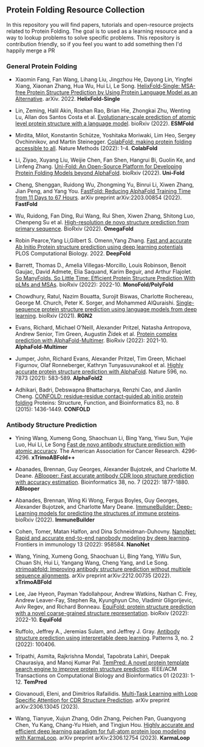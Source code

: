 


## Protein Folding Resource Collection


In this repository you will find papers, tutorials and open-resource projects related to Protein Folding. 
The goal is to used as a learning resource and a way to lookup problems to solve specific problems.
This repository is contribution friendly, so if you feel you want to add something then I'd happily merge a PR


### General Protein Folding



- Xiaomin Fang, Fan Wang, Lihang Liu, Jingzhou He, Dayong Lin, Yingfei Xiang, Xiaonan Zhang, Hua Wu, Hui Li, Le Song.
[HelixFold-Single: MSA-free Protein Structure Prediction by Using Protein Language Model as an Alternative](https://arxiv.org/pdf/2207.13921.pdf). 
arXiv. 2022.
**HelixFold-Single**

- Lin, Zeming, Halil Akin, Roshan Rao, Brian Hie, Zhongkai Zhu, Wenting Lu, Allan dos Santos Costa et al. 
[Evolutionary-scale prediction of atomic level protein structure with a language model](https://www.biorxiv.org/content/10.1101/2022.07.20.500902v2.full.pdf). 
bioRxiv (2022).
**ESMFold**

- Mirdita, Milot, Konstantin Schütze, Yoshitaka Moriwaki, Lim Heo, Sergey Ovchinnikov, and Martin Steinegger. 
[ColabFold: making protein folding accessible to all](https://www.nature.com/articles/s41592-022-01488-1).
Nature Methods (2022): 1-4.
**ColabFold**


- Li, Ziyao, Xuyang Liu, Weijie Chen, Fan Shen, Hangrui Bi, Guolin Ke, and Linfeng Zhang.
  [Uni-Fold: An Open-Source Platform for Developing Protein Folding Models beyond AlphaFold](https://www.biorxiv.org/content/10.1101/2022.08.04.502811v3.full.pdf). 
bioRxiv (2022).
**Uni-Fold**


- Cheng, Shenggan, Ruidong Wu, Zhongming Yu, Binrui Li, Xiwen Zhang, Jian Peng, and Yang You.
  [FastFold: Reducing AlphaFold Training Time from 11 Days to 67 Hours](https://arxiv.org/pdf/2203.00854.pdf). 
arXiv preprint arXiv:2203.00854 (2022).
**FastFold**

- Wu, Ruidong, Fan Ding, Rui Wang, Rui Shen, Xiwen Zhang, Shitong Luo, Chenpeng Su et al. 
[High-resolution de novo structure prediction from primary sequence](https://www.biorxiv.org/content/10.1101/2022.07.21.500999.full.pdf).
BioRxiv (2022).
**OmegaFold**


- Robin Pearce,Yang Li,Gilbert S. Omenn,Yang Zhang.
[Fast and accurate Ab Initio Protein structure prediction using deep learning potentials](https://journals.plos.org/ploscompbiol/article?id=10.1371/journal.pcbi.1010539)
PLOS Computational Biology. 2022.
**DeepFold**



- Barrett, Thomas D., Amelia Villegas-Morcillo, Louis Robinson, Benoit Gaujac, David Admete, Elia Saquand, Karim Beguir, and Arthur Flajolet. 
[So ManyFolds, So Little Time: Efficient Protein Structure Prediction With pLMs and MSAs](https://www.biorxiv.org/content/10.1101/2022.10.15.511553.full.pdf).
bioRxiv (2022): 2022-10. 
**MonoFold/PolyFold**


- Chowdhury, Ratul, Nazim Bouatta, Surojit Biswas, Charlotte Rochereau, George M. Church, Peter K. Sorger, and Mohammed AlQuraishi. 
[Single-sequence protein structure prediction using language models from deep learning](https://www.biorxiv.org/content/biorxiv/early/2021/08/04/2021.08.02.454840.full.pdf). 
bioRxiv (2021).
**RGN2**

  
- Evans, Richard, Michael O’Neill, Alexander Pritzel, Natasha Antropova, Andrew Senior, Tim Green, Augustin Žídek et al. 
[Protein complex prediction with AlphaFold-Multimer](https://www.biorxiv.org/content/biorxiv/early/2022/03/10/2021.10.04.463034.full.pdf). 
BioRxiv (2022): 2021-10.
**AlphaFold-Multimer**

- Jumper, John, Richard Evans, Alexander Pritzel, Tim Green, Michael Figurnov, Olaf Ronneberger, Kathryn Tunyasuvunakool et al. 
[Highly accurate protein structure prediction with AlphaFold](https://www.nature.com/articles/s41586-021-03819-2).
Nature 596, no. 7873 (2021): 583-589.
**AlphaFold2**


- Adhikari, Badri, Debswapna Bhattacharya, Renzhi Cao, and Jianlin Cheng. 
[CONFOLD: residue‐residue contact‐guided ab initio protein folding](https://www.academia.edu/download/45754134/Adhikari_et_al-2015-Proteins-_Structure_20160518-23277-apohcs.pdf)
Proteins: Structure, Function, and Bioinformatics 83, no. 8 (2015): 1436-1449.
**CONFOLD**


### Antibody Structure Prediction


- Yining Wang, Xumeng Gong, Shaochuan Li, Bing Yang, Yiwu Sun, Yujie Luo, Hui Li, Le Song
[Fast de novo antibody structure prediction with atomic accuracy](https://aacrjournals.org/cancerres/article/83/7_Supplement/4296/722468).
The American Association for Cancer Research. 4296-4296.
**xTrimoABFold++**

- Abanades, Brennan, Guy Georges, Alexander Bujotzek, and Charlotte M. Deane. 
[ABlooper: Fast accurate antibody CDR loop structure prediction with accuracy estimation](https://academic.oup.com/bioinformatics/article/38/7/1877/6517780).
Bioinformatics 38, no. 7 (2022): 1877-1880.
**ABlooper**


- Abanades, Brennan, Wing Ki Wong, Fergus Boyles, Guy Georges, Alexander Bujotzek, and Charlotte Mary Deane. 
[ImmuneBuilder: Deep-Learning models for predicting the structures of immune proteins](https://www.biorxiv.org/content/10.1101/2022.11.04.514231v1.full.pdf).
bioRxiv (2022).
**ImmuneBuilder**


- Cohen, Tomer, Matan Halfon, and Dina Schneidman-Duhovny.
[NanoNet: Rapid and accurate end-to-end nanobody modeling by deep learning](https://www.frontiersin.org/articles/10.3389/fimmu.2022.958584/pdf). 
Frontiers in immunology 13 (2022): 958584.
**NanoNet**

- Wang, Yining, Xumeng Gong, Shaochuan Li, Bing Yang, YiWu Sun, Chuan Shi, Hui Li, Yangang Wang, Cheng Yang, and Le Song. 
[xtrimoabfold: Improving antibody structure prediction without multiple sequence alignments](https://arxiv.org/pdf/2212.00735). 
arXiv preprint arXiv:2212.00735 (2022).
**xTrimoABFold**

- Lee, Jae Hyeon, Payman Yadollahpour, Andrew Watkins, Nathan C. Frey, Andrew Leaver-Fay, Stephen Ra, Kyunghyun Cho, Vladimir Gligorijevic, Aviv Regev, and Richard Bonneau. 
[EquiFold: protein structure prediction with a novel coarse-grained structure representation](https://www.biorxiv.org/content/10.1101/2022.10.07.511322.full.pdf).
bioRxiv (2022): 2022-10.
**EquiFold**


- Ruffolo, Jeffrey A., Jeremias Sulam, and Jeffrey J. Gray. 
[Antibody structure prediction using interpretable deep learning](https://www.sciencedirect.com/science/article/pii/S2666389921002804).
Patterns 3, no. 2 (2022): 100406.


- Tripathi, Asmita, Rajkrishna Mondal, Tapobrata Lahiri, Deepak Chaurasiya, and Manoj Kumar Pal. 
[TemPred: A novel protein template search engine to improve protein structure prediction](https://www.computer.org/csdl/journal/tb/5555/01/10005099/1JDoTyLTEaY).
IEEE/ACM Transactions on Computational Biology and Bioinformatics 01 (2023): 1-12.
**TemPred**

- Giovanoudi, Eleni, and Dimitrios Rafailidis. 
[Multi-Task Learning with Loop Specific Attention for CDR Structure Prediction](https://arxiv.org/pdf/2306.13045.pdf). arXiv preprint arXiv:2306.13045 (2023).


- Wang, Tianyue, Xujun Zhang, Odin Zhang, Peichen Pan, Guangyong Chen, Yu Kang, Chang-Yu Hsieh, and Tingjun Hou. 
[Highly accurate and efficient deep learning paradigm for full-atom protein loop modeling with KarmaLoop](https://arxiv.org/pdf/2306.12754). arXiv preprint arXiv:2306.12754 (2023).
**KarmaLoop**

